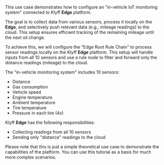 This use case demonstrates how to configure an "in-vehicle IoT monitoring system" connected to Klyff **Edge** platform. 

The goal is to collect data from various sensors, process it locally on the **Edge**, and selectively push relevant data (e.g., mileage readings) to the cloud. This setup ensures efficient tracking of the remaining mileage until the next oil change.

To achieve this, we will configure the "Edge Root Rule Chain" to process sensor readings locally on the Klyff **Edge** platform. This setup will handle inputs from all 10 sensors and use a rule node to filter and forward only the distance readings (mileage) to the cloud.

The "in-vehicle monitoring system" includes 10 sensors:
* Distance
* Gas consumption
* Vehicle speed
* Engine temperature
* Ambient temperature
* Tire temperature
* Pressure in each tire (4x)

Klyff **Edge** has the following responsibilities:
* Collecting readings from all 10 sensors
* Sending only "distance" readings to the cloud

Please note that this is just a simple theoretical use case to demonstrate the capabilities of the platform. You can use this tutorial as a basis for much more complex scenarios.